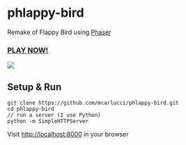 # phlappy-bird
Remake of Flappy Bird using [Phaser](http://phaser.io/)

### [PLAY NOW!](https://mcarlucci.github.io/phlappy-bird/)
[<img src="https://i.imgur.com/tGPBpkx.png">](https://mcarlucci.github.io/phlappy-bird/)

## Setup & Run
```
git clone https://github.com/mcarlucci/phlappy-bird.git
cd phlappy-bird
// run a server (I use Python)
python -m SimpleHTTPServer
```
Visit [http://localhost:8000](http://localhost:8000) in your browser
